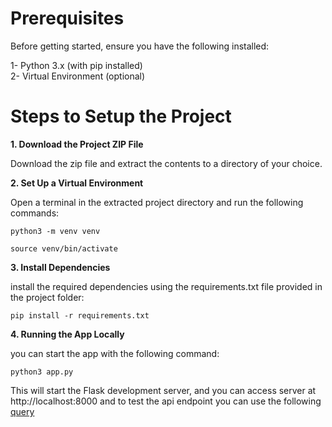 ﻿# Prerequisites

Before getting started, ensure you have the following installed:

1- Python 3.x (with pip installed)     
2- Virtual Environment (optional)

# Steps to Setup the Project

**1. Download the Project ZIP File**

Download the zip file and extract the contents to a directory of your choice.

  

**2. Set Up a Virtual Environment**

Open a terminal in the extracted project directory and run the following commands:

    python3 -m venv venv
    
    source venv/bin/activate

  

**3. Install Dependencies**

install the required dependencies using the requirements.txt file provided in the project folder:

    pip install -r requirements.txt

  

**4. Running the App Locally**

you can start the app with the following command:

    python3 app.py

This will start the Flask development server, and you can access server at http://localhost:8000 and to test the api endpoint you can use the following [query](http://localhost:8000/api/v1/delivery-order-price?venue_slug=home-assignment-venue-helsinki&cart_value=1000&user_lat=60.17094&user_lon=24.93087)
